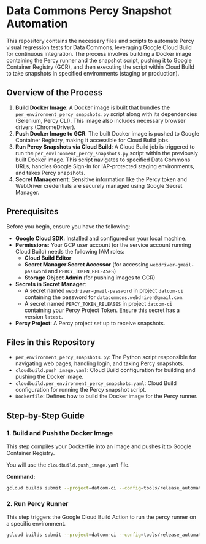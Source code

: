 # Data Commons Percy Snapshot Automation

This repository contains the necessary files and scripts to automate Percy visual regression tests for Data Commons, leveraging Google Cloud Build for continuous integration. The process involves building a Docker image containing the Percy runner and the snapshot script, pushing it to Google Container Registry (GCR), and then executing the script within Cloud Build to take snapshots in specified environments (staging or production).

## Overview of the Process

1.  **Build Docker Image**: A Docker image is built that bundles the `per_environment_percy_snapshots.py` script along with its dependencies (Selenium, Percy CLI). This image also includes necessary browser drivers (ChromeDriver).
2.  **Push Docker Image to GCR**: The built Docker image is pushed to Google Container Registry, making it accessible for Cloud Build jobs.
3.  **Run Percy Snapshots via Cloud Build**: A Cloud Build job is triggered to run the `per_environment_percy_snapshots.py` script within the previously built Docker image. This script navigates to specified Data Commons URLs, handles Google Sign-In for IAP-protected staging environments, and takes Percy snapshots.
4.  **Secret Management**: Sensitive information like the Percy token and WebDriver credentials are securely managed using Google Secret Manager.

## Prerequisites

Before you begin, ensure you have the following:

* **Google Cloud SDK**: Installed and configured on your local machine.
* **Permissions**: Your GCP user account (or the service account running Cloud Build) needs the following IAM roles:
    * **Cloud Build Editor**
    * **Secret Manager Secret Accessor** (for accessing `webdriver-gmail-password` and `PERCY_TOKEN_RELEASES`)
    * **Storage Object Admin** (for pushing images to GCR)
* **Secrets in Secret Manager**:
    * A secret named `webdriver-gmail-password` in project `datcom-ci` containing the password for `datacommons.webdriver@gmail.com`.
    * A secret named `PERCY_TOKEN_RELEASES` in project `datcom-ci` containing your Percy Project Token. Ensure this secret has a version `latest`.
* **Percy Project**: A Percy project set up to receive snapshots.

## Files in this Repository

* `per_environment_percy_snapshots.py`: The Python script responsible for navigating web pages, handling login, and taking Percy snapshots.
* `cloudbuild.push_image.yaml`: Cloud Build configuration for building and pushing the Docker image.
* `cloudbuild.per_environment_percy_snapshots.yaml`: Cloud Build configuration for running the Percy snapshot script.
* `Dockerfile`: Defines how to build the Docker image for the Percy runner.

## Step-by-Step Guide

### 1. Build and Push the Docker Image

This step compiles your Dockerfile into an image and pushes it to Google Container Registry.

You will use the `cloudbuild.push_image.yaml` file.

**Command:**

```bash
gcloud builds submit --project=datcom-ci --config=tools/release_automation/percy_snapshot_script/cloudbuild.push_image.yaml .
```

### 2. Run Percy Runner

This step triggers the Google Cloud Build Action to run the percy runner on a specific environment.

```bash
gcloud builds submit --project=datcom-ci --config=tools/release_automation/percy_snapshot_script/cloudbuild.per_environment_percy_snapshots.yaml --substitutions=_ENVIRONMENT=staging .
```